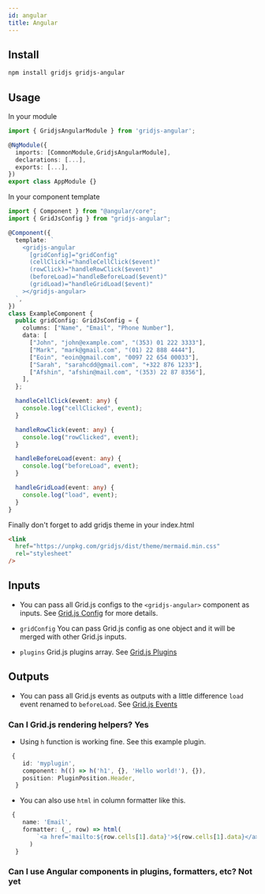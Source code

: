 ```yaml
---
id: angular
title: Angular
---
```


## Install

```bash
npm install gridjs gridjs-angular
```

## Usage

In your module

```ts
import { GridjsAngularModule } from 'gridjs-angular';

@NgModule({
  imports: [CommonModule,GridjsAngularModule],
  declarations: [...],
  exports: [...],
})
export class AppModule {}
```

In your component template

```ts
import { Component } from "@angular/core";
import { GridJsConfig } from "gridjs-angular";

@Component({
  template: `
    <gridjs-angular
      [gridConfig]="gridConfig"
      (cellClick)="handleCellClick($event)"
      (rowClick)="handleRowClick($event)"
      (beforeLoad)="handleBeforeLoad($event)"
      (gridLoad)="handleGridLoad($event)"
    ></gridjs-angular>
  `,
})
class ExampleComponent {
  public gridConfig: GridJsConfig = {
    columns: ["Name", "Email", "Phone Number"],
    data: [
      ["John", "john@example.com", "(353) 01 222 3333"],
      ["Mark", "mark@gmail.com", "(01) 22 888 4444"],
      ["Eoin", "eoin@gmail.com", "0097 22 654 00033"],
      ["Sarah", "sarahcdd@gmail.com", "+322 876 1233"],
      ["Afshin", "afshin@mail.com", "(353) 22 87 8356"],
    ],
  };

  handleCellClick(event: any) {
    console.log("cellClicked", event);
  }

  handleRowClick(event: any) {
    console.log("rowClicked", event);
  }

  handleBeforeLoad(event: any) {
    console.log("beforeLoad", event);
  }

  handleGridLoad(event: any) {
    console.log("load", event);
  }
}
```

Finally don't forget to add gridjs theme in your index.html

```html
<link
  href="https://unpkg.com/gridjs/dist/theme/mermaid.min.css"
  rel="stylesheet"
/>
```

## Inputs

- You can pass all Grid.js configs to the `<gridjs-angular>` component as inputs. See [Grid.js Config](https://gridjs.io/docs/config) for more details.

- `gridConfig` You can pass Grid.js config as one object and it will be merged with other Grid.js inputs.

- `plugins` Grid.js plugins array. See [Grid.js Plugins](https://gridjs.io/docs/plugin/basics)

## Outputs

- You can pass all Grid.js events as outputs with a little difference `load` event renamed to `beforeLoad`. See [Grid.js Events](https://gridjs.io/docs/examples/event-handler)

### Can I Grid.js rendering helpers? Yes

- Using `h` function is working fine. See this example plugin.

```ts
 {
    id: 'myplugin',
    component: h(() => h('h1', {}, 'Hello world!'), {}),
    position: PluginPosition.Header,
  }
```

- You can also use `html` in column formatter like this.

```ts
 {
    name: 'Email',
    formatter: (_, row) => html(
        `<a href='mailto:${row.cells[1].data}'>${row.cells[1].data}</a>`
      )
  }
```

### Can I use Angular components in plugins, formatters, etc? Not yet
